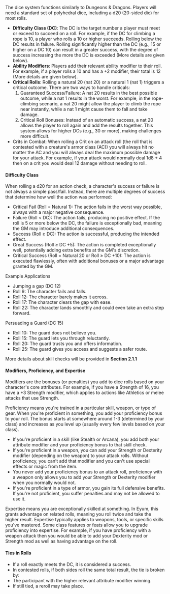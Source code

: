 The dice system functions similarly to Dungeons & Dragons. Players will need a standard set of polyhedral dice, including a d20 (20-sided die) for most rolls.

- **Difficulty Class (DC)**: The DC is the target number a player must meet or exceed to succeed on a roll. For example, if the DC for climbing a rope is 10, a player who rolls a 10 or higher succeeds. Rolling below the DC results in failure. Rolling significantly higher than the DC (e.g., 15 or higher on a DC 10) can result in a greater success, with the degree of success increasing the more the DC is exceeded (More details are given below).
- **Ability Modifiers**: Players add their relevant ability modifier to their roll. For example, if a player rolls a 10 and has a +2 modifier, their total is 12 (More details are given below).
- **Critical Rolls**: Rolling a natural 20 (nat 20) or a natural 1 (nat 1) triggers a critical outcome. There are two ways to handle criticals:
	1. Guaranteed Success/Failure: A nat 20 results in the best possible outcome, while a nat 1 results in the worst. For example, in the rope-climbing scenario, a nat 20 might allow the player to climb the rope near instantly, while a nat 1 might cause them to fall and take damage.
	2. Critical Roll Bonuses: Instead of an automatic success, a nat 20 allows the player to roll again and add the results together. This system allows for higher DCs (e.g., 30 or more), making challenges more difficult.
- Crits in Combat: When rolling a Crit on an attack roll (the roll that is contested with a creature's armor class (AC)) you will always hit no matter the AC and you will always deal the maximum possible damage for your attack. For example, if your attack would normally deal 1d8 + 4 then on a crit you would deal 12 damage without needing to roll.
#### Difficulty Class
When rolling a d20 for an action check, a character's success or failure is not always a simple pass/fail. Instead, there are multiple degrees of success that determine how well the action was performed:
- Critical Fail (Roll = Natural 1): The action fails in the worst way possible, always with a major negative consequence. 
- Failure (Roll < DC): The action fails, producing no positive effect. If the roll is 5 or more below the DC, the failure is exceptionally bad, meaning the GM may introduce additional consequences.
- Success (Roll ≥ DC): The action is successful, producing the intended effect.
- Great Success (Roll ≥ DC +5): The action is completed exceptionally well, potentially adding extra benefits at the GM's discretion.    
- Critical Success (Roll = Natural 20 or Roll ≥ DC +10): The action is executed flawlessly, often with additional bonuses or a major advantage granted by the GM.

Example Applications
- Jumping a gap (DC 12)
- Roll 9: The character fails and falls.
- Roll 12: The character barely makes it across.
- Roll 17: The character clears the gap with ease.
- Roll 22: The character lands smoothly and could even take an extra step forward.

Persuading a Guard (DC 15)
- Roll 10: The guard does not believe you.
- Roll 15: The guard lets you through reluctantly.
- Roll 20: The guard trusts you and offers information.
- Roll 25: The guard gives you access and suggests a safer route.

More details about skill checks will be provided in **Section 2.1.1**
#### Modifiers, Proficiency, and Expertise
Modifiers are the bonuses (or penalties) you add to dice rolls based on your character's core attributes. For example, if you have a Strength of 16, you have a +3 Strength modifier, which applies to actions like Athletics or melee attacks that use Strength.

Proficiency means you're trained in a particular skill, weapon, or type of gear. When you're proficient in something, you add your proficiency bonus to your roll. The bonus starts at somewhere around 1-3 (determined by your class) and increases as you level up (usually every few levels based on your class).
- If you're proficient in a skill (like Stealth or Arcana), you add both your attribute modifier and your proficiency bonus to that skill check.
- If you're proficient in a weapon, you can add your Strength or Dexterity modifier (depending on the weapon) to your attack rolls. Without proficiency, you can’t add that modifier and you can't use special effects or magic from the item.
- You never add your proficiency bonus to an attack roll, proficiency with a weapon only allows you to add your Strength or Dexterity modifier when you normally would not. 
- If you're proficient in a type of armor, you gain its full defensive benefits. If you're not proficient, you suffer penalties and may not be allowed to use it.

Expertise means you are exceptionally skilled at something. In Eyum, this grants advantage on related rolls, meaning you roll twice and take the higher result. Expertise typically applies to weapons, tools, or specific skills you've mastered. Some class features or feats allow you to upgrade proficiency into expertise. For example, if you have proficiency with a weapon attack then you would be able to add your Dexterity mod or Strength mod as well as having advantage on the roll.
#### Ties in Rolls
- If a roll exactly meets the DC, it is considered a success.
- In contested rolls, if both sides roll the same total result, the tie is broken by:
- The participant with the higher relevant attribute modifier winning.    
- If still tied, a reroll may take place.